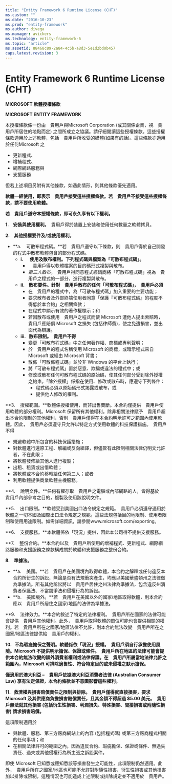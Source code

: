 ```yaml
---
title: "Entity Framework 6 Runtime License (CHT)"
ms.custom: ""
ms.date: "2016-10-23"
ms.prod: "entity-framework"
ms.author: divega
ms.manager: avickers
ms.technology: entity-framework-6
ms.topic: "article"
ms.assetid: 88468c89-2a84-4c5b-a8d3-5e1d2bd0b457
caps.latest.revision: 3
---
```

# Entity Framework 6 Runtime License (CHT)
**MICROSOFT 軟體授權條款**

**MICROSOFT ENTITY FRAMEWORK**

本授權條款係一份由　貴用戶與Microsoft Corporation (或其關係企業，視　貴用戶所居住的地點而定) 之間所成立之協議。請仔細閱讀這些授權條款。這些授權條款適用於上述軟體，包括　貴用戶所收受的媒體(如果有的話)。這些條款亦適用於任何Microsoft 之

-   更新程式、
-   增補程式、
-   網際網路服務與
-   支援服務

但若上述項目另附有其他條款，如遇此情形，則其他條款優先適用。

**軟體一經使用，即表示　貴用戶接受這些授權條款。若　貴用戶不接受這些授權條款，請不要使用軟體。**

**若　貴用戶遵守本授權條款，即可永久享有以下權利。**

**1.    安裝與使用權利。**　貴用戶得於裝置上安裝和使用任何數量之軟體拷貝。

**2.    其他授權要件及/或使用權利。**

-   **a.    可散布程式碼。**若　貴用戶遵守以下條款，則　貴用戶得於自己開發的程式中散布軟體包含的部分程式碼。
    -   **i.      使用及散布權利。下列程式碼與檔案為「可散布程式碼」。**
        -   　貴用戶得以軟體檔案的目的碼形式複製與散布。
        -   *第三人散布*。　貴用戶得同意程式經銷商將「可散布程式碼」視為　貴用戶之程式的一部分，進行複製與散布。
    -   **ii.    散布要件。針對　貴用戶散布的任何「可散布程式碼」，　貴用戶必須**
        -   在　貴用戶的程式中，為「可散布程式碼」加入重要的主要功能；
        -   要求散布者及外部終端使用者同意「保護『可散布程式碼』的程度不得低於本合約」之相關條款；
        -   在程式中顯示有效的著作權標示；和
        -   若因散布或使用　貴用戶之程式而使 Microsoft 遭他人提出索賠時，　貴用戶應賠償 Microsoft 之損失 (包括律師費)，使之免遭損害，並出面代為辯護。
    -   **iii.   散布限制。　貴用戶不得**
        -   變更「可散布程式碼」中之任何著作權、商標或專利聲明；
        -   於　貴用戶的程式名稱使用 Microsoft 的商標，或暗示程式來自 Microsoft 或經由 Microsoft 背書；
        -   散佈「可散佈程式碼」並於非 Windows 的平台上執行；
        -   將「可散布程式碼」置於惡意、欺騙或違法的程式中；或
        -   修改或散布任何可散布程式碼的原始碼，使其任何部分受到除外授權之約束。「除外授權」係指在使用、修改或散布時，應遵守下列條件：
            -   程式碼必須以原始碼形式揭露或散布，或
            -   提供他人修改的權利。

**3.    授權範圍。**軟體係授權使用，而非出售賣斷。本合約僅提供　貴用戶使用軟體的部分權利。Microsoft 保留所有其他權利。除非相關法律賦予　貴用戶超出本合約限制的其他權利，否則　貴用戶僅得在本合約明示許可之範圍內使用軟體。因此，　貴用戶必須遵守只允許以特定方式使用軟體的科技保護措施。　貴用戶不得

-   規避軟體中所包含的科技保護措施；
-   對軟體進行還原工程、解編或反向組譯，但儘管有此限制相關法律仍明文允許者，不在此限；
-   將軟體發佈給其他人進行複製；
-   出租、租賃或出借軟體；
-   將軟體或本合約移轉給任何第三人；或者
-   利用軟體提供商業軟體主機服務。

**4.    說明文件。**任何有權存取　貴用戶之電腦或內部網路的人，皆得基於　貴用戶內部參考之目的，複製及使用該說明文件。

**5.    出口限制。**軟體受到美國出口法令規定之規範。　貴用戶必須遵守適用於軟體之一切本國及國際出口法令規定之規範。這些法規包括目的地限制、使用者限制和使用用途限制。如需詳細資訊，請參閱www.microsoft.com/exporting。

**6.    支援服務。**本軟體係依「現況」提供，因此本公司得不提供支援服務。

**7.    整份合約。**本合約以及　貴用戶所使用的增補程式、更新程式、網際網路服務和支援服務之條款構成關於軟體和支援服務之整份合約。

**8.    準據法。**

-   **a.    美國。**若　貴用戶在美國境內取得軟體，本合約之解釋或任何違反本合約所衍生的訴訟，無論是否有法規衝突產生，均應以美國華盛頓州之法律做為準據法。所有其他訴訟將以　貴用戶居住之州法律為準據法，包含違反州消費者保護法、不當競爭法和侵權行為的訴訟。
-   **b.    美國境外。**若　貴用戶在美國以外的國家/地區取得軟體，則本合約應以　貴用戶所居住之國家/地區的法律為準據法。

**9.    法律效力。**本合約敘述了特定的法律權利。　貴用戶所在國家的法律可能會提供　貴用戶其他權利。此外，　貴用戶取得軟體的單位可能也會提供相關的權利。若　貴用戶所在之國家/地區法律不允許，則本合約無法改變　貴用戶所在之國家/地區法律提供給　貴用戶的權利。

**10.   不為瑕疵擔保之聲明。軟體係依「現況」授權。　貴用戶須自行承擔使用風險。Microsoft 不提供明示擔保、保證或條件。　貴用戶所在地區的法律可能會提供本合約無法改變的額外消費者權利或法律保證。在　貴用戶所屬當地法律允許之範圍內，Microsoft 可排除適售性、符合特定目的或未侵權之默示擔保。**

**僅適用於澳大利亞 –　貴用戶依據澳大利亞消費者法律 (Australian Consumer Law) 享有法定保證，本合約條款並不意圖影響這些權利。**

**11.   救濟權與損害賠償責任之限制與排除。　貴用戶僅得就直接損害，要求 Microsoft 及其供應商負擔損害賠償責任，且其金額不得超過 $5.00 美元。　貴用戶無法就其他損害 (包括衍生性損害、利潤損失、特殊損害、間接損害或附隨性損害) 請求損害賠償。**

這項限制適用於

-   與軟體、服務、第三方廠商網站上的內容 (包括程式碼) 或第三方廠商程式相關的任何事項；和
-   在相關法律許可的範圍之內，因為違反合約、瑕疵擔保、保證或條件、無過失責任、過失或其他侵權行為所主張之訴訟案件。

即使 Microsoft 已知悉或應知悉該等損害發生之可能性，此項限制仍然適用。此外，　貴用戶所在之國家/地區也可能不允許對附隨性損害、衍生性損害或其他損害加以排除或限制，這種情況也可能造成上述限制或排除規定並不適用於　貴用戶。
